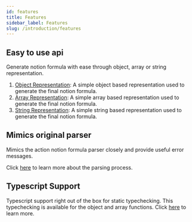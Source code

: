 ```yaml
---
id: features
title: Features
sidebar_label: Features
slug: /introduction/features
---
```


## Easy to use api

Generate notion formula with ease through object, array or string representation.

1. [Object Representation](../theory/object_representation): A simple object based representation used to generate the final notion formula.
2. [Array Representation](../theory/array_representation): A simple array based representation used to generate the final notion formula.
3. [String Representation](../theory/string_representation): A simple string based representation used to generate the final notion formula.

## Mimics original parser

Mimics the action notion formula parser closely and provide useful error 
messages.

Click [here](../parsing/errors) to learn more about the parsing process.

## Typescript Support

Typescript support right out of the box for static typechecking. This typechecking is available for the object and array functions. Click [here](./typescript_support) to learn more.